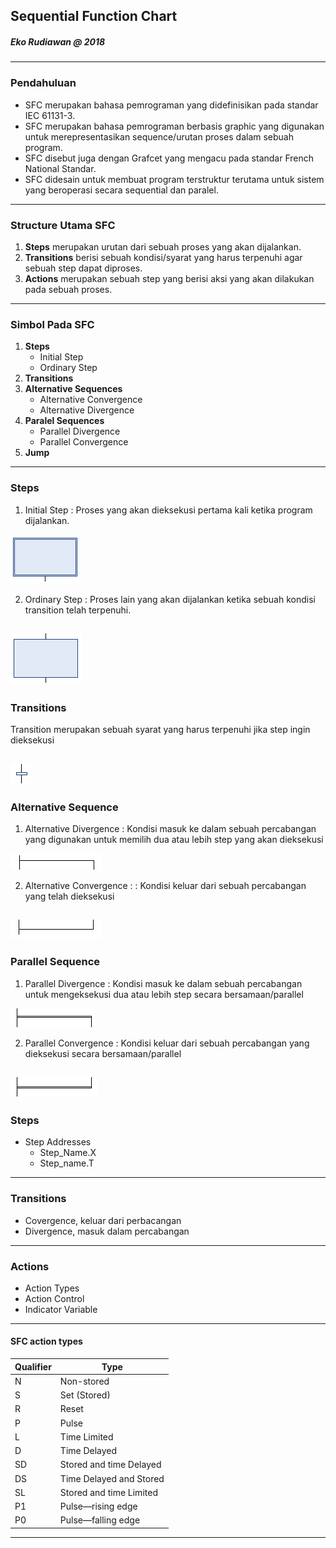 ## Sequential Function Chart
##### Eko Rudiawan @ 2018
---

### Pendahuluan
* SFC merupakan bahasa pemrograman yang didefinisikan pada standar IEC 61131-3.
* SFC merupakan bahasa pemrograman berbasis graphic yang digunakan untuk merepresentasikan sequence/urutan proses dalam sebuah program.
* SFC disebut juga dengan Grafcet yang mengacu pada standar French National Standar.
* SFC didesain untuk membuat program terstruktur terutama untuk sistem yang beroperasi secara sequential dan paralel.
---

### Structure Utama SFC
1. **Steps** merupakan urutan dari sebuah proses yang akan dijalankan.
2. **Transitions** berisi sebuah kondisi/syarat yang harus terpenuhi agar sebuah step dapat diproses. 
3. **Actions** merupakan sebuah step yang berisi aksi yang akan dilakukan pada sebuah proses.
---

### Simbol Pada SFC
1. **Steps** 
    * Initial Step
    * Ordinary Step
2. **Transitions** 
3. **Alternative Sequences**
    * Alternative Convergence
    * Alternative Divergence
4. **Paralel Sequences**
    * Parallel Divergence
    * Parallel Convergence
5. **Jump**
---

### Steps
1. Initial Step : Proses yang akan dieksekusi pertama kali ketika program dijalankan.

![Initial Step](assets/image/initial_step.png)

2. Ordinary Step : Proses lain yang akan dijalankan ketika sebuah kondisi transition telah terpenuhi.

![Ordinary Step](assets/image/ordinary_step.png)
---

### Transitions
Transition merupakan sebuah syarat yang harus terpenuhi jika step ingin dieksekusi

![Transition](assets/image/transition.png)
---

### Alternative Sequence
1. Alternative Divergence : Kondisi masuk ke dalam sebuah percabangan yang digunakan untuk memilih dua atau lebih step yang akan dieksekusi

![Alternative Divergence](assets/image/alternative_divergence.png)

2. Alternative Convergence : : Kondisi keluar dari sebuah percabangan yang telah dieksekusi

![Alternative Convergence](assets/image/alternative_convergence.png)
---

### Parallel Sequence
1. Parallel Divergence : Kondisi masuk ke dalam sebuah percabangan untuk mengeksekusi dua atau lebih step secara bersamaan/parallel

![Parallel Divergence](assets/image/parallel_divergence.png)

2. Parallel Convergence : Kondisi keluar dari sebuah percabangan yang dieksekusi secara bersamaan/parallel

![Parallel Convergence](assets/image/parallel_convergence.png)
---

### Steps 
* Step Addresses
    * Step_Name.X
    * Step_name.T
---

### Transitions
* Covergence, keluar dari perbacangan
* Divergence, masuk dalam percabangan
---

### Actions
* Action Types
* Action Control
* Indicator Variable
---

#### SFC action types
|Qualifier|Type|
|---------|----|
|N|Non-stored|
|S|Set (Stored)|
|R|Reset|
|P|Pulse|
|L|Time Limited|
|D|Time Delayed|
|SD|Stored and time Delayed|
|DS|Time Delayed and Stored|
|SL|Stored and time Limited|
|P1|Pulse—rising edge|
|P0|Pulse—falling edge|
---